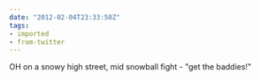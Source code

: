 ```yaml
---
date: "2012-02-04T23:33:50Z"
tags:
- imported
- from-twitter
---
```

OH on a snowy high street, mid snowball fight - "get the baddies\!"
